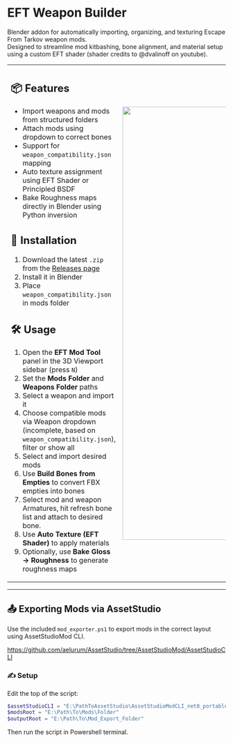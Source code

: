 # EFT Weapon Builder

Blender addon for automatically importing, organizing, and texturing Escape From Tarkov weapon mods.  
Designed to streamline mod kitbashing, bone alignment, and material setup using a custom EFT shader (shader credits to @dvalinoff on youtube).

<table>
<tr>
<td valign="top">

## 📦 Features

- Import weapons and mods from structured folders  
- Attach mods using dropdown to correct bones  
- Support for `weapon_compatibility.json` mapping  
- Auto texture assignment using EFT Shader or Principled BSDF  
- Bake Roughness maps directly in Blender using Python inversion  

## 🧩 Installation

1. Download the latest `.zip` from the [Releases page](https://github.com/papesgit/EFTWeaponBuilder/releases)  
2. Install it in Blender  
3. Place `weapon_compatibility.json` in mods folder

## 🛠 Usage

1. Open the **EFT Mod Tool** panel in the 3D Viewport sidebar (press `N`)
2. Set the **Mods Folder** and **Weapons Folder** paths
3. Select a weapon and import it
4. Choose compatible mods via Weapon dropdown (incomplete, based on `weapon_compatibility.json`), filter or show all 
5. Select and import desired mods
6. Use **Build Bones from Empties** to convert FBX empties into bones
7. Select mod and weapon Armatures, hit refresh bone list and attach to desired bone.
8. Use **Auto Texture (EFT Shader)** to apply materials
9. Optionally, use **Bake Gloss → Roughness** to generate roughness maps

</td>
<td>
<img src="https://github.com/user-attachments/assets/96c5b927-e102-4d73-9b44-cea2788fd22b" width="1000">
</td>
</tr>
</table>

---

## 📤 Exporting Mods via AssetStudio

Use the included `mod_exporter.ps1` to export mods in the correct layout using AssetStudioMod CLI.

https://github.com/aelurum/AssetStudio/tree/AssetStudioMod/AssetStudioCLI

### ✍️ Setup

Edit the top of the script:

```powershell
$assetStudioCLI = "E:\PathToAssetStudio\AssetStudioModCLI_net8_portable\AssetStudioModCLI.exe"
$modsRoot = "E:\Path\To\Mods\Folder"
$outputRoot = "E:\Path\To\Mod_Export_Folder"
```
Then run the script in Powershell terminal.
